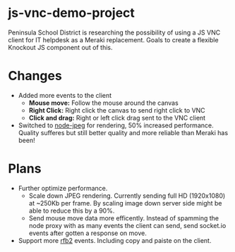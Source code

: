js-vnc-demo-project
===================

Peninsula School District is researching the possibility of using a JS VNC client for IT helpdesk as a Meraki replacement. Goals to create a flexible Knockout JS component out of this.

Changes
=========

- Added more events to the client
  - **Mouse move:** Follow the mouse around the canvas
  - **Right Click:** Right click the canvas to send right click to VNC
  - **Click and drag:** Right or left click drag sent to the VNC client
- Switched to [node-jpeg](https://github.com/pkrumins/node-jpeg) for rendering, 50% increased performance. Quality sufferes but still better quality and more reliable than Meraki has been!


Plans
=====

- Further optimize performance.
  - Scale down JPEG rendering. Currently sending full HD (1920x1080) at ~250Kb per frame. By scaling image down server side might be able to reduce this by a 90%.
  - Send mouse move data more efficently. Instead of spamming the node proxy with as many events the client can send, send socket.io events after gotten a response on move.
- Support more [rfb2](https://github.com/sidorares/node-rfb2) events. Including copy and paiste on the client.
